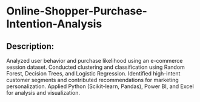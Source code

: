 # Online-Shopper-Purchase-Intention-Analysis

## Description:
Analyzed user behavior and purchase likelihood using an e-commerce session dataset. Conducted clustering and classification using Random Forest, Decision Trees, and Logistic Regression. Identified high-intent customer segments and contributed recommendations for marketing personalization. Applied Python (Scikit-learn, Pandas), Power BI, and Excel for analysis and visualization.

